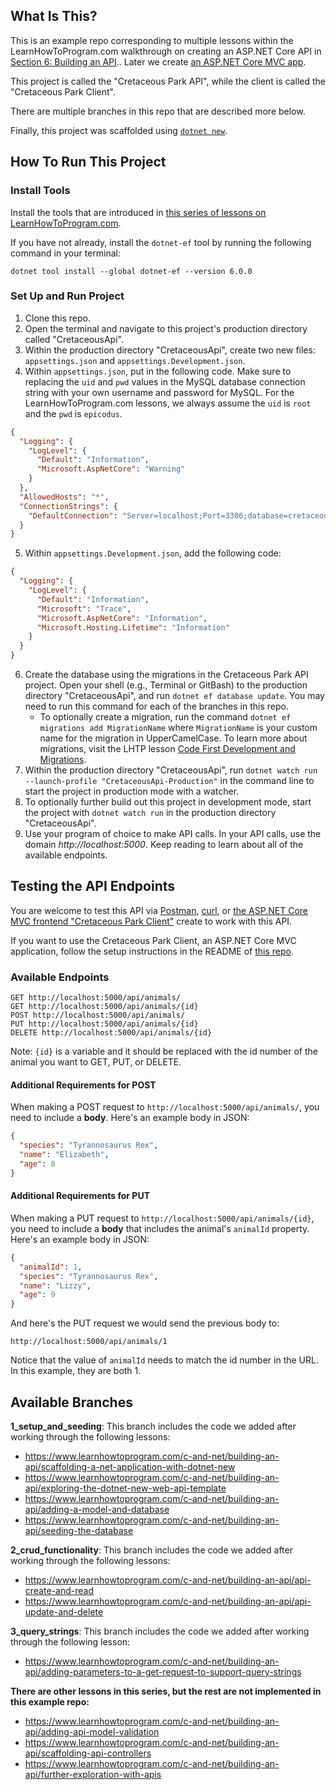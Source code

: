 ## What Is This?

This is an example repo corresponding to multiple lessons within the LearnHowToProgram.com walkthrough on creating an ASP.NET Core API in [Section 6: Building an API](https://www.learnhowtoprogram.com/c-and-net/building-an-api).. Later we create [an ASP.NET Core MVC app](https://github.com/epicodus-lessons/section-6-cretaceous-park-client-csharp-net6).

This project is called the "Cretaceous Park API", while the client is called the "Cretaceous Park Client".

There are multiple branches in this repo that are described more below.

Finally, this project was scaffolded using [`dotnet new`](https://learn.microsoft.com/en-us/dotnet/core/tools/dotnet-new).

## How To Run This Project

### Install Tools

Install the tools that are introduced in [this series of lessons on LearnHowToProgram.com](https://www.learnhowtoprogram.com/c-and-net/getting-started-with-c).

If you have not already, install the `dotnet-ef` tool by running the following command in your terminal:

```
dotnet tool install --global dotnet-ef --version 6.0.0
```

### Set Up and Run Project

1. Clone this repo.
2. Open the terminal and navigate to this project's production directory called "CretaceousApi".
3. Within the production directory "CretaceousApi", create two new files: `appsettings.json` and `appsettings.Development.json`.
4. Within `appsettings.json`, put in the following code. Make sure to replacing the `uid` and `pwd` values in the MySQL database connection string with your own username and password for MySQL. For the LearnHowToProgram.com lessons, we always assume the `uid` is `root` and the `pwd` is `epicodus`.

```json
{
  "Logging": {
    "LogLevel": {
      "Default": "Information",
      "Microsoft.AspNetCore": "Warning"
    }
  },
  "AllowedHosts": "*",
  "ConnectionStrings": {
    "DefaultConnection": "Server=localhost;Port=3306;database=cretaceous_api;uid=root;pwd=epicodus;"
  }
}
```

5. Within `appsettings.Development.json`, add the following code:

```json
{
  "Logging": {
    "LogLevel": {
      "Default": "Information",
      "Microsoft": "Trace",
      "Microsoft.AspNetCore": "Information",
      "Microsoft.Hosting.Lifetime": "Information"
    }
  }
}
```

6. Create the database using the migrations in the Cretaceous Park API project. Open your shell (e.g., Terminal or GitBash) to the production directory "CretaceousApi", and run `dotnet ef database update`. You may need to run this command for each of the branches in this repo. 
    - To optionally create a migration, run the command `dotnet ef migrations add MigrationName` where `MigrationName` is your custom name for the migration in UpperCamelCase. To learn more about migrations, visit the LHTP lesson [Code First Development and Migrations](https://www.learnhowtoprogram.com/c-and-net-part-time/many-to-many-relationships/code-first-development-and-migrations).
7. Within the production directory "CretaceousApi", run `dotnet watch run --launch-profile "CretaceousApi-Production"` in the command line to start the project in production mode with a watcher. 
8. To optionally further build out this project in development mode, start the project with `dotnet watch run` in the production directory "CretaceousApi".
9. Use your program of choice to make API calls. In your API calls, use the domain _http://localhost:5000_. Keep reading to learn about all of the available endpoints.

## Testing the API Endpoints

You are welcome to test this API via [Postman](https://www.postman.com/), [curl](https://curl.se/), or [the ASP.NET Core MVC frontend "Cretaceous Park Client"](https://github.com/epicodus-lessons/section-6-cretaceous-park-api-csharp-net6) create to work with this API. 

If you want to use the Cretaceous Park Client, an ASP.NET Core MVC application, follow the setup instructions in the README of [this repo](https://github.com/epicodus-lessons/section-6-cretaceous-park-api-csharp-net6). 

### Available Endpoints

```
GET http://localhost:5000/api/animals/
GET http://localhost:5000/api/animals/{id}
POST http://localhost:5000/api/animals/
PUT http://localhost:5000/api/animals/{id}
DELETE http://localhost:5000/api/animals/{id}
```

Note: `{id}` is a variable and it should be replaced with the id number of the animal you want to GET, PUT, or DELETE.

#### Additional Requirements for POST

When making a POST request to `http://localhost:5000/api/animals/`, you need to include a **body**. Here's an example body in JSON:

```json
{
  "species": "Tyrannosaurus Rex",
  "name": "Elizabeth",
  "age": 8
}
```

#### Additional Requirements for PUT

When making a PUT request to `http://localhost:5000/api/animals/{id}`, you need to include a **body** that includes the animal's `animalId` property. Here's an example body in JSON:

```json
{
  "animalId": 1,
  "species": "Tyrannosaurus Rex",
  "name": "Lizzy",
  "age": 9
}
```

And here's the PUT request we would send the previous body to:

```
http://localhost:5000/api/animals/1
```

Notice that the value of `animalId` needs to match the id number in the URL. In this example, they are both 1.

## Available Branches

**1_setup_and_seeding**: This branch includes the code we added after working through the following lessons:

- https://www.learnhowtoprogram.com/c-and-net/building-an-api/scaffolding-a-net-application-with-dotnet-new
- https://www.learnhowtoprogram.com/c-and-net/building-an-api/exploring-the-dotnet-new-web-api-template
- https://www.learnhowtoprogram.com/c-and-net/building-an-api/adding-a-model-and-database
- https://www.learnhowtoprogram.com/c-and-net/building-an-api/seeding-the-database

**2_crud_functionality**: This branch includes the code we added after working through the following lessons:

- https://www.learnhowtoprogram.com/c-and-net/building-an-api/api-create-and-read
- https://www.learnhowtoprogram.com/c-and-net/building-an-api/api-update-and-delete

**3_query_strings**: This branch includes the code we added after working through the following lesson:

- https://www.learnhowtoprogram.com/c-and-net/building-an-api/adding-parameters-to-a-get-request-to-support-query-strings

**There are other lessons in this series, but the rest are not implemented in this example repo:**

- https://www.learnhowtoprogram.com/c-and-net/building-an-api/adding-api-model-validation
- https://www.learnhowtoprogram.com/c-and-net/building-an-api/scaffolding-api-controllers
- https://www.learnhowtoprogram.com/c-and-net/building-an-api/further-exploration-with-apis
